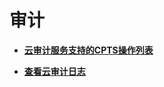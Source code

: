 # 审计<a name="cpts_01_0037"></a>

-   **[云审计服务支持的CPTS操作列表](云审计服务支持的CPTS操作列表.md)**  

-   **[查看云审计日志](查看云审计日志.md)**  


